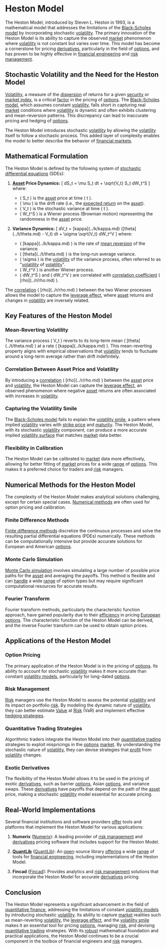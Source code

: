 # Heston Model

The Heston Model, introduced by Steven L. Heston in 1993, is a mathematical model that addresses the limitations of the [Black-Scholes model](../b/black-scholes_model.md) by incorporating stochastic [volatility](../v/volatility.md). The primary innovation of the Heston Model is its ability to capture the observed [market](../m/market.md) phenomenon where [volatility](../v/volatility.md) is not constant but varies over time. This model has become a cornerstone for pricing [derivatives](../d/derivatives.md), particularly in the field of [options](../o/options.md), and has proven to be highly effective in [financial engineering](../f/financial_engineering.md) and [risk management](../r/risk_management.md).

## Stochastic Volatility and the Need for the Heston Model

[Volatility](../v/volatility.md), a measure of the [dispersion](../d/dispersion.md) of returns for a given [security](../s/security.md) or [market index](../m/market_index.md), is a critical [factor](../f/factor.md) in the pricing of [options](../o/options.md). The [Black-Scholes model](../b/black-scholes_model.md), which assumes constant [volatility](../v/volatility.md), falls short in capturing real [market](../m/market.md) conditions where [volatility](../v/volatility.md) is dynamic and often exhibits clustering and mean-reversion patterns. This discrepancy can lead to inaccurate pricing and hedging of [options](../o/options.md).

The Heston Model introduces stochastic [volatility](../v/volatility.md) by allowing the [volatility](../v/volatility.md) itself to follow a stochastic process. This added layer of complexity enables the model to better describe the behavior of [financial markets](../f/financial_market.md).

## Mathematical Formulation

The Heston Model is defined by the following system of [stochastic differential equations](../s/stochastic_differential_equations.md) (SDEs):

1. **[Asset](../a/asset.md) Price Dynamics:**
   \[
   dS_t = \mu S_t dt + \sqrt{V_t} S_t dW_t^S
   \]
   where:
   - \( S_t \) is the [asset](../a/asset.md) price at time \( t \).
   - \( \mu \) is the drift rate (i.e., the [expected return](../e/expected_return.md) on the [asset](../a/asset.md)).
   - \( V_t \) is the stochastic variance at time \( t \).
   - \( W_t^S \) is a Wiener process (Brownian motion) representing the randomness in the [asset](../a/asset.md) price.

2. **Variance Dynamics:**
   \[
   dV_t = \[kappa](../k/kappa.md) (\[theta](../t/theta.md) - V_t) dt + \sigma \sqrt{V_t} dW_t^V
   \]
   where:
   - \( \[kappa](../k/kappa.md) \) is the rate of [mean reversion](../m/mean_reversion.md) of the variance.
   - \( \[theta](../t/theta.md) \) is the long-run average variance.
   - \( \sigma \) is the [volatility](../v/volatility.md) of the variance process, often referred to as "[volatility](../v/volatility.md) of [volatility](../v/volatility.md)".
   - \( W_t^V \) is another Wiener process.
   - \( dW_t^S \) and \( dW_t^V \) are correlated with [correlation coefficient](../c/correlation_coefficient.md) \( \[rho](../r/rho.md) \).

The [correlation](../c/correlation.md) \( \[rho](../r/rho.md) \) between the two Wiener processes allows the model to capture the [leverage effect](../l/leverage_effect_in_trading.md), where [asset](../a/asset.md) returns and changes in [volatility](../v/volatility.md) are inversely related.

## Key Features of the Heston Model

### Mean-Reverting Volatility
The variance process \( V_t \) reverts to its long-term mean \( \[theta](../t/theta.md) \) at a rate \( \[kappa](../k/kappa.md) \). This mean-reverting property aligns with empirical observations that [volatility](../v/volatility.md) tends to fluctuate around a long-term average rather than drift indefinitely.

### Correlation Between Asset Price and Volatility
By introducing a [correlation](../c/correlation.md) \( \[rho](../r/rho.md) \) between the [asset](../a/asset.md) price and [volatility](../v/volatility.md), the Heston Model can capture the [leverage effect](../l/leverage_effect_in_trading.md), an observed phenomenon where negative [asset](../a/asset.md) returns are often associated with increases in [volatility](../v/volatility.md).

### Capturing the Volatility Smile
The [Black-Scholes model](../b/black-scholes_model.md) fails to explain the [volatility smile](../v/volatility_smile.md), a pattern where implied [volatility](../v/volatility.md) varies with [strike price](../s/strike_price.md) and [maturity](../m/maturity.md). The Heston Model, with its stochastic [volatility](../v/volatility.md) component, can produce a more accurate implied [volatility surface](../v/volatility_surface.md) that matches [market](../m/market.md) data better.

### Flexibility in Calibration
The Heston Model can be calibrated to [market](../m/market.md) data more effectively, allowing for better fitting of [market](../m/market.md) prices for a wide [range](../r/range.md) of [options](../o/options.md). This makes it a preferred choice for traders and [risk](../r/risk.md) managers.

## Numerical Methods for the Heston Model

The complexity of the Heston Model makes analytical solutions challenging, except for certain special cases. [Numerical methods](../n/numerical_methods_in_trading.md) are often used for option pricing and calibration.

### Finite Difference Methods
[Finite difference methods](../f/finite_difference_methods.md) discretize the continuous processes and solve the resulting partial differential equations (PDEs) numerically. These methods can be computationally intensive but provide accurate solutions for European and American [options](../o/options.md).

### Monte Carlo Simulation
[Monte Carlo simulation](../m/monte_carlo_simulation.md) involves simulating a large number of possible price paths for the [asset](../a/asset.md) and averaging the payoffs. This method is flexible and can [handle](../h/handle.md) a wide [range](../r/range.md) of option types but may require significant computational resources for accurate results.

### Fourier Transform
Fourier transform methods, particularly the characteristic function approach, have gained popularity due to their [efficiency](../e/efficiency.md) in pricing [European options](../e/european_options.md). The characteristic function of the Heston Model can be derived, and the inverse Fourier transform can be used to obtain option prices.

## Applications of the Heston Model

### Option Pricing
The primary application of the Heston Model is in the pricing of [options](../o/options.md). Its ability to account for stochastic [volatility](../v/volatility.md) makes it more accurate than constant [volatility models](../v/volatility_models.md), particularly for long-dated [options](../o/options.md).

### Risk Management
[Risk](../r/risk.md) managers use the Heston Model to assess the potential [volatility](../v/volatility.md) and its impact on portfolio [risk](../r/risk.md). By modeling the dynamic nature of [volatility](../v/volatility.md), they can better estimate [Value](../v/value.md) at [Risk](../r/risk.md) (VaR) and implement effective [hedging strategies](../h/hedging_strategies.md).

### Quantitative Trading Strategies
Algorithmic traders integrate the Heston Model into their [quantitative trading](../q/quantitative_trading.md) strategies to exploit mispricings in the [options](../o/options.md) [market](../m/market.md). By understanding the stochastic nature of [volatility](../v/volatility.md), they can devise strategies that [profit](../p/profit.md) from [volatility](../v/volatility.md) changes.

### Exotic Derivatives
The flexibility of the Heston Model allows it to be used in the pricing of exotic [derivatives](../d/derivatives.md), such as barrier [options](../o/options.md), Asian [options](../o/options.md), and variance swaps. These [derivatives](../d/derivatives.md) have payoffs that depend on the path of the [asset](../a/asset.md) price, making a stochastic [volatility](../v/volatility.md) model essential for accurate pricing.

## Real-World Implementations

Several financial institutions and software providers [offer](../o/offer.md) tools and platforms that implement the Heston Model for various applications:

1. **Numerix** ([Numerix](https://www.numerix.com/)): A leading provider of [risk management](../r/risk_management.md) and [derivatives](../d/derivatives.md) pricing software that includes support for the Heston Model.

2. **[QuantLib](../q/quantlib.md)** ([QuantLib](https://www.quantlib.org/)): An [open](../o/open.md)-source library [offering](../o/offering.md) a wide [range](../r/range.md) of tools for [financial engineering](../f/financial_engineering.md), including implementations of the Heston Model.

3. **Fincad** ([Fincad](https://www.fincad.com/)): Provides analytics and [risk management](../r/risk_management.md) solutions that incorporate the Heston Model for accurate [derivatives](../d/derivatives.md) pricing.

## Conclusion

The Heston Model represents a significant advancement in the field of [quantitative finance](../q/quantitative_finance.md), addressing the limitations of constant [volatility models](../v/volatility_models.md) by introducing stochastic [volatility](../v/volatility.md). Its ability to capture [market](../m/market.md) realities such as mean-reverting [volatility](../v/volatility.md), the [leverage effect](../l/leverage_effect_in_trading.md), and the [volatility smile](../v/volatility_smile.md) makes it an essential tool for pricing [options](../o/options.md), managing [risk](../r/risk.md), and devising [quantitative trading](../q/quantitative_trading.md) strategies. With its [robust](../r/robust.md) mathematical foundation and practical applications, the Heston Model continues to be a crucial component in the toolbox of financial engineers and [risk](../r/risk.md) managers.
